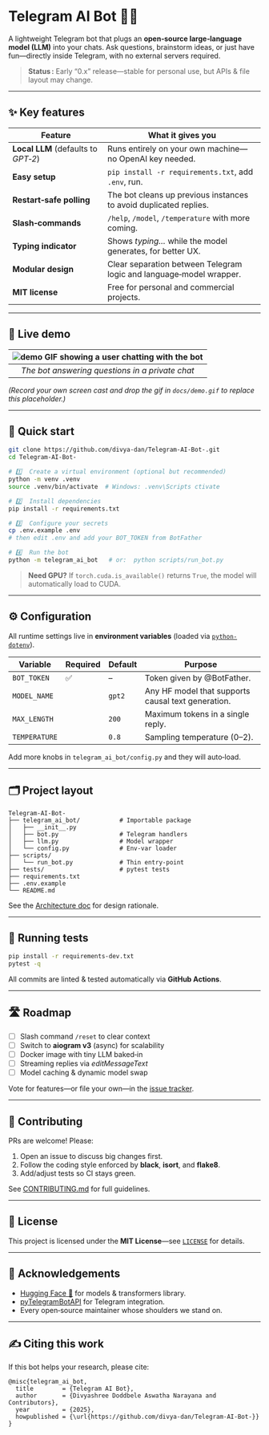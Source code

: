 # Telegram AI Bot 🤖🧠

A lightweight Telegram bot that plugs an **open‑source large‑language model (LLM)** into your chats. Ask questions, brainstorm ideas, or just have fun—directly inside Telegram, with no external servers required.

> **Status :** Early “0.x” release—stable for personal use, but APIs & file layout may change.

---

## ✨ Key features

| Feature | What it gives you |
|---------|------------------|
| **Local LLM** (defaults to *GPT‑2*) | Runs entirely on your own machine—no OpenAI key needed. |
| **Easy setup** | `pip install -r requirements.txt`, add `.env`, run. |
| **Restart‑safe polling** | The bot cleans up previous instances to avoid duplicated replies. |
| **Slash‑commands** | `/help`, `/model`, `/temperature` with more coming. |
| **Typing indicator** | Shows *typing…* while the model generates, for better UX. |
| **Modular design** | Clear separation between Telegram logic and language‑model wrapper. |
| **MIT license** | Free for personal and commercial projects.

---

## 📸 Live demo

| ![demo GIF showing a user chatting with the bot](docs/demo.gif) |
|:--:|
| *The bot answering questions in a private chat* |

*(Record your own screen cast and drop the gif in `docs/demo.gif` to replace this placeholder.)*

---

## 🚀 Quick start

```bash
git clone https://github.com/divya-dan/Telegram-AI-Bot-.git
cd Telegram-AI-Bot-

# 1️⃣  Create a virtual environment (optional but recommended)
python -m venv .venv
source .venv/bin/activate  # Windows: .venv\Scripts ctivate

# 2️⃣  Install dependencies
pip install -r requirements.txt

# 3️⃣  Configure your secrets
cp .env.example .env
# then edit .env and add your BOT_TOKEN from BotFather

# 4️⃣  Run the bot
python -m telegram_ai_bot   # or:  python scripts/run_bot.py
```

> **Need GPU?**  If `torch.cuda.is_available()` returns `True`, the model will automatically load to CUDA.

---

## ⚙️ Configuration

All runtime settings live in **environment variables** (loaded via [`python-dotenv`](https://github.com/theskumar/python-dotenv)).

| Variable | Required | Default | Purpose |
|----------|----------|---------|---------|
| `BOT_TOKEN` | ✅ | – | Token given by @BotFather. |
| `MODEL_NAME` |  | `gpt2` | Any HF model that supports causal text generation. |
| `MAX_LENGTH` |  | `200` | Maximum tokens in a single reply. |
| `TEMPERATURE` |  | `0.8` | Sampling temperature (0–2). |

Add more knobs in `telegram_ai_bot/config.py` and they will auto‑load.

---

## 🗂 Project layout

```
Telegram-AI-Bot-
├── telegram_ai_bot/           # Importable package
│   ├── __init__.py
│   ├── bot.py                 # Telegram handlers
│   ├── llm.py                 # Model wrapper
│   └── config.py              # Env‑var loader
├── scripts/
│   └── run_bot.py             # Thin entry‑point
├── tests/                     # pytest tests
├── requirements.txt
├── .env.example
└── README.md
```

See the [Architecture doc](docs/ARCHITECTURE.md) for design rationale.

---

## 🧪 Running tests

```bash
pip install -r requirements-dev.txt
pytest -q
```

All commits are linted & tested automatically via **GitHub Actions**.

---

## 🛣 Roadmap

- [ ] Slash command `/reset` to clear context
- [ ] Switch to **aiogram v3** (async) for scalability
- [ ] Docker image with tiny LLM baked‑in
- [ ] Streaming replies via *editMessageText*
- [ ] Model caching & dynamic model swap

Vote for features—or file your own—in the [issue tracker](https://github.com/divya-dan/Telegram-AI-Bot-/issues).

---

## 🤝 Contributing

PRs are welcome! Please:

1. Open an issue to discuss big changes first.
2. Follow the coding style enforced by **black**, **isort**, and **flake8**.
3. Add/adjust tests so CI stays green.

See [CONTRIBUTING.md](CONTRIBUTING.md) for full guidelines.

---

## 📄 License

This project is licensed under the **MIT License**—see [`LICENSE`](LICENSE) for details.

---

## 🙏 Acknowledgements

- [Hugging Face 🤗](https://huggingface.co/) for models & transformers library.
- [pyTelegramBotAPI](https://github.com/eternnoir/pyTelegramBotAPI) for Telegram integration.
- Every open‑source maintainer whose shoulders we stand on.

---

## ✍️ Citing this work

If this bot helps your research, please cite:

```text
@misc{telegram_ai_bot,
  title        = {Telegram AI Bot},
  author       = {Divyashree Doddbele Aswatha Narayana and Contributors},
  year         = {2025},
  howpublished = {\url{https://github.com/divya-dan/Telegram-AI-Bot-}}
}
```

